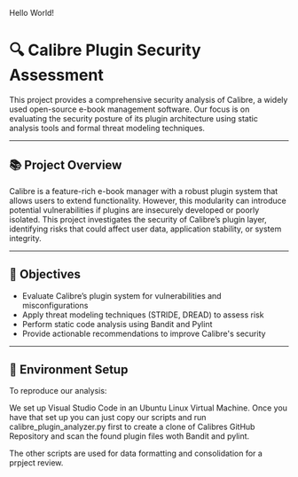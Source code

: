 Hello World!

# 🔍 Calibre Plugin Security Assessment

This project provides a comprehensive security analysis of Calibre, a widely used open-source e-book management software. Our focus is on evaluating the security posture of its plugin architecture using static analysis tools and formal threat modeling techniques.

---

## 📚 Project Overview

Calibre is a feature-rich e-book manager with a robust plugin system that allows users to extend functionality. However, this modularity can introduce potential vulnerabilities if plugins are insecurely developed or poorly isolated. This project investigates the security of Calibre’s plugin layer, identifying risks that could affect user data, application stability, or system integrity.

---

## 🎯 Objectives

- Evaluate Calibre’s plugin system for vulnerabilities and misconfigurations
- Apply threat modeling techniques (STRIDE, DREAD) to assess risk
- Perform static code analysis using Bandit and Pylint
- Provide actionable recommendations to improve Calibre's security

---

## 🧪 Environment Setup

To reproduce our analysis:

We set up Visual Studio Code in an Ubuntu Linux Virtual Machine. Once you have that set up you can just copy our scripts and run calibre_plugin_analyzer.py first to create a clone of Calibres GitHub Repository and scan the found plugin files woth Bandit and pylint.

The other scripts are used for data formatting and consolidation for a prpject review.
